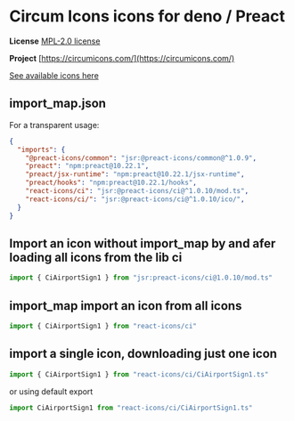 # Circum Icons icons for deno / Preact

**License** [MPL-2.0 license](https://github.com/Klarr-Agency/Circum-Icons/blob/main/LICENSE)

**Project** [https://circumicons.com/](https://circumicons.com/)

[See available icons here](https://react-icons.deno.dev/ci)

## import_map.json

For a transparent usage:

```json
{
  "imports": {
    "@preact-icons/common": "jsr:@preact-icons/common@^1.0.9",
    "preact": "npm:preact@10.22.1",
    "preact/jsx-runtime": "npm:preact@10.22.1/jsx-runtime",
    "preact/hooks": "npm:preact@10.22.1/hooks",
    "react-icons/ci": "jsr:@preact-icons/ci@^1.0.10/mod.ts",
    "react-icons/ci/": "jsr:@preact-icons/ci@^1.0.10/ico/",
  }
}
```

## Import an icon without import_map by and afer loading all icons from the lib ci

```ts
import { CiAirportSign1 } from "jsr:preact-icons/ci@1.0.10/mod.ts"
```

## import_map import an icon from all icons

```ts
import { CiAirportSign1 } from "react-icons/ci"
```

## import a single icon, downloading just one icon

```ts
import { CiAirportSign1 } from "react-icons/ci/CiAirportSign1.ts"
```

or using default export

```ts
import CiAirportSign1 from "react-icons/ci/CiAirportSign1.ts"
```

